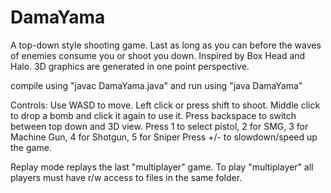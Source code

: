 # DamaYama
A top-down style shooting game. Last as long as you can before the waves of enemies consume you or shoot you down. Inspired by Box Head and Halo. 3D graphics are generated in one point perspective.

compile using "javac DamaYama.java" and run using "java DamaYama"

Controls: Use WASD to move. Left click or press shift to shoot. Middle click to drop a bomb and click it again to use it. Press backspace to switch between top down and 3D view. 
Press 1 to select pistol, 2 for SMG, 3 for Machine Gun, 4 for Shotgun, 5 for Sniper
Press +/- to slowdown/speed up the game.

Replay mode replays the last "multiplayer" game. To play "multiplayer" all players must have r/w access to files in the same folder.